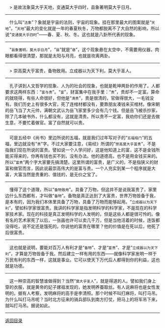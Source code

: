 &emsp;> 是故法象莫大乎天地，变通莫大乎四时，县象著明莫大乎日月。
___
&emsp;什么叫“``法象``”？象就是宇宙的法则，宇宙的现象。挂在那里最大的图案就是“``天地``”，“``天地``”最大的变化就是一年的春夏秋冬，万物都脱离不了大自然的影响，所以说“``变通莫大乎四时``”——春、夏、秋、冬。这也就是八卦所代表的现象。
___
&emsp;“``县象蓍明，莫大乎日月``”，“``县``”就是“``悬``”，这个现象悬在太空中，不需要用仪器，肉眼都看得很清楚，那就是太阳与月亮，也就是坎离两卦。
___
&emsp;> 崇高莫大乎富贵，备物致用。立成器以为天下利，莫大乎圣人。
___
&emsp;孔子讲到人文哲学的现象、人为的社会的现象，也就是乾坤两卦的作用了。人都要求这两样东西：“``富与贵``”。“``富``”，财富集中在我手里：“``贵``”，贵却不一定富。算命的就晓得，有些人命很好，但他是“``清贵``”，贵是很清的，官做得很大，一毛钱没有。我们历史上有很多大官，死了连棺材都没有，要靠朋友凑钱来买棺材。像宋朝的岳飞当了大元帅，满朝文武认为岳飞家里多少会有几个钱。但是岳飞被杀抄家，除了几本破书外，什么都没有，这就是清贵。所以贵不一定富，我劝你们还是去做生意，不要忙着做官。富了自然就可以贵。
___
&emsp;可是五经中《尚书》里边所说的五福，就是我们过年写对子的“``五福临门``”的五福，里边就没有“``贵``”字。不过大家要注意，《易经》所谓的“``崇高莫大乎富贵``”，不是指我们现在所说的富贵。譬如说一个人学问好，这是他知道上的富，这不是金钱所能买得来的，你再有钱也买不到，没有办法。他的道德高，也不是用金钱买来的。所以“``富贵``”两个字大家要先搞清楚。这里所谓的富贵，是广义的，不是指狭义的财富和做官而言，因此说最崇高伟大的是富与贵。一个人充实到某一个程序就是大富，大富当然是贵重的、值钱的，是无价之宝了。
___
&emsp;懂得了这个道理，所以“``备物致用``”。具备了万物，但这并不是说我富贵了，家里边什么东西都有，才叫做“``备物``”。备物是真正达到了大富贵，世界万物皆备于我，是本有的，因为我们本体里具备了万物，具备了万物而能够起用。“``立成器以为天下利``”，譬如科学家很富贵。我讲的科学家是指发明科学的科学家，不是现在的科学家技术家。现在的科技是真正发明科学的人发明的，但是这些人都是很可怜的。像有名的艺术家死了以后，一张画也许可以卖几千万，但是当他活着的时候，连饭都没得吃，说不定还是饿死的。你说他的富贵在哪里？他的价值是在死以后，他死了后很富贵。
___
&emsp;这也就是说明，要能对百万人有利才是“``备物``”、才是“``富贵``”、才是“``立成器以为天下利``”，才算是万物皆备于我。然后建立一样有用的东西——就像科学家发明一样于万民有利的东西一样，这就是事业。它可以使天下万代后人都得到你的利益，这也就是功德。
___
&emsp;这一种崇高的智慧谁做得到？当然“``莫大乎圣人``”，就是得道的人。譬如我们身上穿的衣服，就是黄帝的妃子嫘祖发现的，她发明养蚕取丝。有人说麻将也是女性发明的。据有人考察，发明麻将的高手是李清照。那个时候不叫打麻将，叫打马吊。为什么叫打马吊呢？当时北方征来的骑兵部队到南方打仗，把马上的将军吊下来，就叫打马吊。据说如此。
___
[返回目录](../../master/README.md#目录)